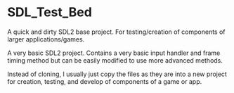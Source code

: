 # SDL_Test_Bed
A quick and dirty SDL2 base project.  For testing/creation of components of larger applications/games.

A very basic SDL2 project.  Contains a very basic input handler and frame timing method but can be easily modified to
use more advanced methods.

Instead of cloning, I usually just copy the files as they are into a new project for creation, testing, and develop of
components of a game or app.
